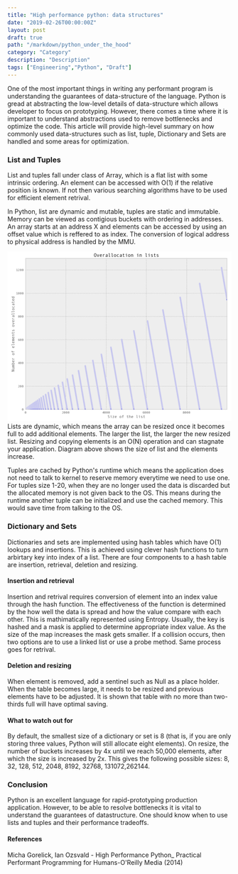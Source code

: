 ```yaml
---
title: "High performance python: data structures"
date: "2019-02-26T00:00:00Z"
layout: post
draft: true
path: "/markdown/python_under_the_hood"
category: "Category"
description: "Description"
tags: ["Engineering","Python", "Draft"]
---
```

One of the most important things in writing any performant program is understanding the guarantees of data-structure of the language. Python is gread at abstracting the low-level details of data-structure which allows developer to focus on prototyping. However, there comes a time where it is important to understand abstractions used to remove bottlenecks and optimize the code. This article will provide high-level summary on how commonly used data-structures such as list, tuple, Dictionary and Sets are handled and some areas for optimization.

### List and Tuples

List and tuples fall under class of Array, which is a flat list with some intrinsic ordering. An element can be accessed with O(1) if the relative position is known. If not then various searching algorithms have to be used for efficient element retrival.

In Python, list are dynamic and mutable, tuples are static and immutable. Memory can be viewed as contigious buckets with ordering in addresses. An array starts at an address X and elements can be accessed by using an offset value which is reffered to as index. The conversion of logical address to physical address is handled by the MMU.

![MEM](blog_assets/performant_python_list.png "test")
Lists are dynamic, which means the array can be resized once it becomes full to add additional elements. The larger the list, the larger the new resized list. Resizing and copying elements is an O(N) operation and can stagnate your application. Diagram above shows the size of list and the elements increase.

Tuples are cached by Python's runtime which means the application does not need to talk to kernel to reserve memory everytime we need to use one. For tuples size 1-20, when they are no longer used the data is discarded but the allocated memory is not given back to the OS. This means during the runtime another tuple can be initialized and use the cached memory. This would save time from talking to the OS.

### Dictionary and Sets

Dictionaries and sets are implemented using hash tables which have O(1) lookups and insertions. This is achieved using clever hash functions to turn arbirtary key into index of a list. There are four components to a hash table are insertion, retrieval, deletion and resizing.

#### Insertion and retrieval

Insertion and retrival requires conversion of element into an index value through the hash function. The effectiveness of the function is determined by the how well the data is spread and how the value compare with each other. This is mathimatically represented using Entropy. Usually, the key is hashed and a mask is applied to determine appropriate index value. As the size of the map increases the mask gets smaller. If a collision occurs, then two options are to use a linked list or use a probe method. Same process goes for retrival.

#### Deletion and resizing

When element is removed, add a sentinel such as Null as a place holder. When the table becomes large, it needs to be resized and previous elements have to be adjusted. It is shown that table with no more than two-thirds full will have optimal saving.

#### What to watch out for

By default, the smallest size of a dictionary or set is 8 (that is, if you are only storing three values, Python will still allocate eight elements). On resize, the number of buckets increases by 4x until we reach 50,000 elements, after which the size is increased by 2x. This gives the following possible sizes:  8, 32, 128, 512, 2048, 8192, 32768, 131072,262144.


### Conclusion

Python is an excellent language for rapid-prototyping production application. However, to be able to resolve bottlenecks it is vital to understand the guarantees of datastructure. One should know when to use lists and tuples and their performance tradeoffs.


#### References

Micha Gorelick, Ian Ozsvald - High Performance Python_ Practical Performant Programming for Humans-O'Reilly Media (2014)
